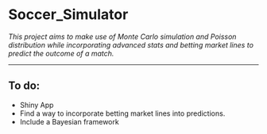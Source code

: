 # Soccer_Simulator  

_This project aims to make use of Monte Carlo simulation and Poisson distribution while incorporating advanced  stats and betting market lines to predict the outcome of a match._

***

## To do:  

* Shiny App
* Find a way to incorporate betting market lines into predictions.
* Include a Bayesian framework



